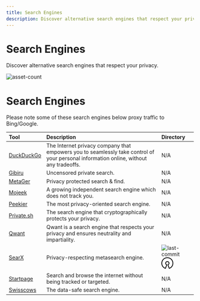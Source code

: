 ```yaml
---
title: Search Engines
description: Discover alternative search engines that respect your privacy.
---
```


# Search Engines 

Discover alternative search engines that respect your privacy.

![asset-count](https://img.shields.io/badge/Tools%20%26%20Resources%20Available-10-A65F5F?style=for-the-badge)

# Search Engines

Please note some of these search engines below proxy traffic to Bing/Google.

| Tool | Description | Directory |
| :--- | :--- | :--- |
| [DuckDuckGo](https://duckduckgo.com) | The Internet privacy company that empowers you to seamlessly take control of your personal information online, without any tradeoffs. | N/A |
| [Gibiru](https://gibiru.com/) | Uncensored private search. | N/A |
| [MetaGer](https://metager.org/) | Privacy protected search & find.  | N/A |
| [Mojeek](https://www.mojeek.com/) | A growing independent search engine which does not track you. | N/A |
| [Peekier](https://peekier.com/) | The most privacy-oriented search engine. | N/A |
| [Private.sh](https://private.sh/) | The search engine that cryptographically protects your privacy. | N/A |
| [Qwant](https://www.qwant.com/) | Qwant is a search engine that respects your privacy and ensures neutrality and impartiality. | N/A |
| [SearX](https://github.com/searx/searx) | Privacy-respecting metasearch engine. | ![last-commit](https://img.shields.io/github/last-commit/searx/searx?color=a65f5f&style=flat-square) ![opensource](../../assets/img/icons/open-source.png) | 
| [Startpage](https://www.startpage.com/) | Search and browse the internet without being tracked or targeted. | N/A |
| [Swisscows](https://swisscows.com/) | The data-safe search engine. | N/A |

